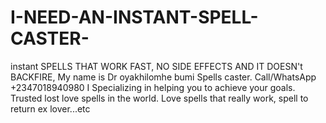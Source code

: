 # I-NEED-AN-INSTANT-SPELL-CASTER-
instant SPELLS THAT WORK FAST, NO SIDE EFFECTS AND IT DOESN't BACKFIRE,  My name is Dr oyakhilomhe bumi Spells caster. Call/WhatsApp +2347018940980  I Specializing in helping you to achieve your goals. Trusted lost love spells in the world. Love spells that really work, spell to return ex lover...etc
